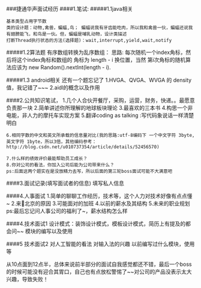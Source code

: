 ###捷通华声面试经历
####1.笔试:
#####1.1java相关
	
	基本类型占用字节数
	类的设计题：动物,禽兽，蝙蝠,鸟； 蝙蝠说我有牙齿能吃肉，所以我和禽兽一伙，蝙蝠还说我有翅膀能飞，和鸟是一伙。但，蝙蝠是哺乳动物，设计类描述
	打断Thread执行状态的方法(选择题)：wait,interrupt,yield,wait,notify

#####1.2算法题
	有序数组转换为乱序数组：
	思路: 每次随机一个index角标，然后将这个index角标和数组的 角标为 length - i 换位置，当然 第i次角标的随机算法应该为 new Random().nextInt(length - i).
	
#####1.3 android相关
	还有一个题忘记了
	1.HVGA、QVGA、WVGA 的 density值，我记错了~~~
	2.aidl的概念以及作用
	
	
####2.公共知识笔试，
	1.几个人合伙开餐厅，采购，运营，财务，快递。。最愿意负责那一块
	2.简单讲述你所理解的地球板块理论
	3.最喜欢的三本书
	4.构思一个非电能，非人力的摩托车实现方案
	5.翻译coding as talking :写代码象说话一样清楚明白
	
	6.相同字数的中文和英文所承载的信息量对比(我的思路:utf-8编码下 一个中文字符 3byte,英文字符 1byte，所以3倍，其他编码参考：http://blog.csdn.net/u010737354/article/details/52456570)
	
	7.什么样的绩效评价最能帮助员工成长？
	8.你对公司的看法，你加入公司后能为公司带来什么？ 
	ps:后面这两个题实在是没放精力去写，所以后面的第三轮boss面试可能不大满意吧
	

####3.面试记录(填写面试者的信息)
	填写私人信息


####4.人事面试
	1.简单的聊聊工作经历，技术等，这个人力对技术好像有点点懂~
	2.来北京的原因
	3.可能面对的加班
	4.以前的薪水及其结构
	5.未来的职业规划
	ps:最后忘记问人事公司的福利了~，薪水结构怎么样
	

####4.技术面试1
	设计模式：装饰设计模式，模板设计模式，简历上有提及的都会问~~
	模块的编写以及使用
	

####5 技术面试2
	对人工智能的看法
	对输入法的兴趣
	以前编写过什么模块，使用等
	

从10点面到12点半，总体来说前半部分的面试自我感觉都还不错，最后一个boss的时候可能没有迎合其胃口，自己也有点放松警惕了~~对公司的产品没表示太大兴趣，导致失败！
	
	

